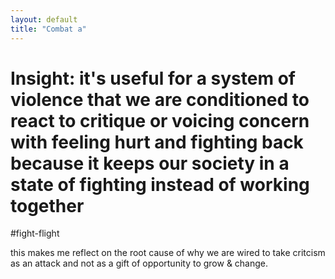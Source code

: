 ```yaml
---
layout: default
title: "Combat a"
---
```


# Insight: it's useful for a system of violence that we are conditioned to react to critique or voicing concern with feeling hurt and fighting back because it keeps our society in a state of fighting instead of working together

#fight-flight

this makes me reflect on the root cause of why we are wired to take critcism as an attack and not as a gift of opportunity to grow & change. 